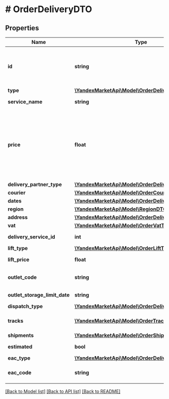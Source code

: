 # # OrderDeliveryDTO

## Properties

Name | Type | Description | Notes
------------ | ------------- | ------------- | -------------
**id** | **string** | Идентификатор доставки, присвоенный магазином.  Указывается, только если магазин передал данный идентификатор в ответе на запрос методом [POST cart](../../pushapi/reference/cart.md). | [optional]
**type** | [**\YandexMarketApi\Model\OrderDeliveryType**](OrderDeliveryType.md) |  | [optional]
**service_name** | **string** | Наименование службы доставки. | [optional]
**price** | **float** | {% note warning \&quot;\&quot; %}  Этот параметр устарел. Стоимость доставки смотрите в параметре &#x60;deliveryTotal&#x60;.  {% endnote %}  Стоимость доставки в валюте заказа.  Для отделения целой части от дробной используется точка. | [optional]
**delivery_partner_type** | [**\YandexMarketApi\Model\OrderDeliveryPartnerType**](OrderDeliveryPartnerType.md) |  | [optional]
**courier** | [**\YandexMarketApi\Model\OrderCourierDTO**](OrderCourierDTO.md) |  | [optional]
**dates** | [**\YandexMarketApi\Model\OrderDeliveryDatesDTO**](OrderDeliveryDatesDTO.md) |  | [optional]
**region** | [**\YandexMarketApi\Model\RegionDTO**](RegionDTO.md) |  | [optional]
**address** | [**\YandexMarketApi\Model\OrderDeliveryAddressDTO**](OrderDeliveryAddressDTO.md) |  | [optional]
**vat** | [**\YandexMarketApi\Model\OrderVatType**](OrderVatType.md) |  | [optional]
**delivery_service_id** | **int** | Идентификатор службы доставки. | [optional]
**lift_type** | [**\YandexMarketApi\Model\OrderLiftType**](OrderLiftType.md) |  | [optional]
**lift_price** | **float** | Стоимость подъема на этаж. | [optional]
**outlet_code** | **string** | Идентификатор пункта самовывоза, присвоенный магазином. | [optional]
**outlet_storage_limit_date** | **string** | Формат даты: &#x60;ДД-ММ-ГГГГ&#x60;. | [optional]
**dispatch_type** | [**\YandexMarketApi\Model\OrderDeliveryDispatchType**](OrderDeliveryDispatchType.md) |  | [optional]
**tracks** | [**\YandexMarketApi\Model\OrderTrackDTO[]**](OrderTrackDTO.md) | Информация для отслеживания перемещений посылки. | [optional]
**shipments** | [**\YandexMarketApi\Model\OrderShipmentDTO[]**](OrderShipmentDTO.md) | Информация о посылках. | [optional]
**estimated** | **bool** | Приблизительная ли дата доставки. | [optional]
**eac_type** | [**\YandexMarketApi\Model\OrderDeliveryEacType**](OrderDeliveryEacType.md) |  | [optional]
**eac_code** | **string** | Код подтверждения ЭАПП (для типа &#x60;MERCHANT_TO_COURIER&#x60;). | [optional]

[[Back to Model list]](../../README.md#models) [[Back to API list]](../../README.md#endpoints) [[Back to README]](../../README.md)
